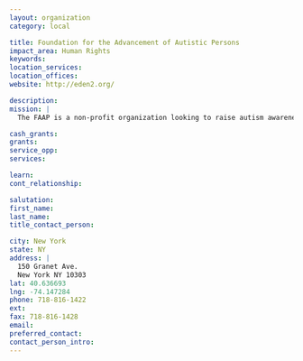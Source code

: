 ```yaml
---
layout: organization
category: local

title: Foundation for the Advancement of Autistic Persons
impact_area: Human Rights
keywords: 
location_services: 
location_offices: 
website: http://eden2.org/

description: 
mission: |
  The FAAP is a non-profit organization looking to raise autism awareness.

cash_grants: 
grants: 
service_opp: 
services: 

learn: 
cont_relationship: 

salutation: 
first_name: 
last_name: 
title_contact_person: 

city: New York
state: NY
address: |
  150 Granet Ave.  
  New York NY 10303
lat: 40.636693
lng: -74.147284
phone: 718-816-1422
ext: 
fax: 718-816-1428
email: 
preferred_contact: 
contact_person_intro: 
---
```

